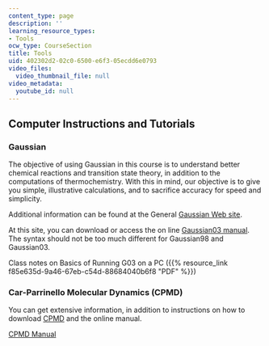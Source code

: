 ```yaml
---
content_type: page
description: ''
learning_resource_types:
- Tools
ocw_type: CourseSection
title: Tools
uid: 402302d2-02c0-6500-e6f3-05ecdd6e0793
video_files:
  video_thumbnail_file: null
video_metadata:
  youtube_id: null
---
```


Computer Instructions and Tutorials
-----------------------------------

### Gaussian

The objective of using Gaussian in this course is to understand better chemical reactions and transition state theory, in addition to the computations of thermochemistry. With this in mind, our objective is to give you simple, illustrative calculations, and to sacrifice accuracy for speed and simplicity.

Additional information can be found at the General [Gaussian Web site](http://www.gaussian.com/).

At this site, you can download or access the on line [Gaussian03 manual](https://wanglab.hosted.uark.edu/g03guide/G03Guide/www.gaussian.com/g_ur/g03mantop.htm). The syntax should not be too much different for Gaussian98 and Gaussian03.

Class notes on Basics of Running G03 on a PC ({{% resource_link f85e635d-9a46-67eb-c54d-88684040b6f8 "PDF" %}})

### Car-Parrinello Molecular Dynamics (CPMD)

You can get extensive information, in addition to instructions on how to download [CPMD](http://www.cpmd.org/) and the online manual.

[CPMD Manual](https://www.cpmd.org/wordpress/CPMD/getFile.php?file=manual.pdf)